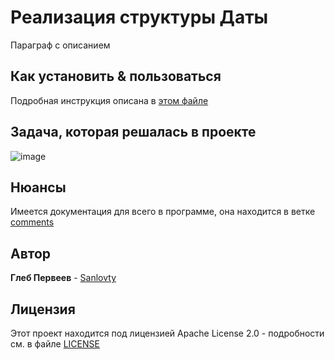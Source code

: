 # Реализация структуры Даты

Параграф с описанием

## Как установить & пользоваться
  Подробная инструкция описана в [этом файле](INSTALLATION.md)
  
## Задача, которая решалась в проекте
  ![image](https://user-images.githubusercontent.com/68380831/147282602-2b2a3b67-7a85-4962-9cb8-ff74973d3b7c.png)
  
## Нюансы 
  Имеется документация для всего в программе, она находится в ветке [comments](https://github.com/Sanlovty/lab-date/tree/comments)

## Автор
  **Глеб Первеев** - [Sanlovty](https://github.com/Sanlovty)

## Лицензия

Этот проект находится под лицензией Apache License 2.0 - подробности см. в файле [LICENSE](LICENSE)
